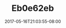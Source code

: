---
title: Eb0e62eb
date: 2017-05-16T21:03:55-08:00
draft: false
location: Red Rock Canyon, NV
img_url: https://d17enza3bfujl8.cloudfront.net/eb0e62eb.jpg
original_fn: ""
tags:
- Red Rock Canyon, NV
- Kyl
- 35mm
- climbing

---